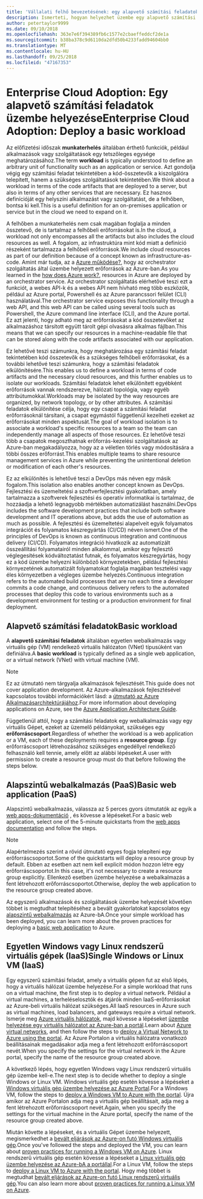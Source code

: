 ```yaml
---
title: 'Vállalati felhő bevezetésének: egy alapvető számítási feladatok üzembe helyezése'
description: Ismerteti, hogyan helyezhet üzembe egy alapvető számítási feladatok Azure-bA
author: petertaylor9999
ms.date: 09/10/2018
ms.openlocfilehash: 363e7e6f394389fb6c1577e2cbaeffeddcf2de1a
ms.sourcegitcommit: b38ba378c9d6110da2dfd50b4233fadd94604bb0
ms.translationtype: MT
ms.contentlocale: hu-HU
ms.lasthandoff: 09/25/2018
ms.locfileid: "47167353"
---
```

# <a name="enterprise-cloud-adoption-deploy-a-basic-workload"></a><span data-ttu-id="c94e0-103">Enterprise Cloud Adoption: Egy alapvető számítási feladatok üzembe helyezése</span><span class="sxs-lookup"><span data-stu-id="c94e0-103">Enterprise Cloud Adoption: Deploy a basic workload</span></span>

<span data-ttu-id="c94e0-104">Az előfizetési időszak **munkaterhelés** általában érthető funkciók, például alkalmazások vagy szolgáltatások egy tetszőleges egysége meghatározásához.</span><span class="sxs-lookup"><span data-stu-id="c94e0-104">The term **workload** is typically understood to define an arbitrary unit of functionality such as an application or service.</span></span> <span data-ttu-id="c94e0-105">Azt gondolja végig egy számítási feladat tekintetében a kód-összetevők a kiszolgálóra telepített, hanem a szükséges szolgáltatások tekintetében.</span><span class="sxs-lookup"><span data-stu-id="c94e0-105">We think about a workload in terms of the code artifacts that are deployed to a server, but also in terms of any other services that are necessary.</span></span> <span data-ttu-id="c94e0-106">Ez hasznos definícióját egy helyszíni alkalmazást vagy szolgáltatást, de a felhőben, bontsa ki kell.</span><span class="sxs-lookup"><span data-stu-id="c94e0-106">This is a useful definition for an on-premises application or service but in the cloud we need to expand on it.</span></span>

<span data-ttu-id="c94e0-107">A felhőben a munkaterhelés nem csak magában foglalja a minden összetevő, de is tartalmaz a felhőbeli erőforrásokat is.</span><span class="sxs-lookup"><span data-stu-id="c94e0-107">In the cloud, a workload not only encompasses all the artifacts but also includes the cloud resources as well.</span></span> <span data-ttu-id="c94e0-108">A fogalom, az infrastruktúra mint kód miatt a definíció részeként tartalmazza a felhőbeli erőforrások.</span><span class="sxs-lookup"><span data-stu-id="c94e0-108">We include cloud resources as part of our definition because of a concept known as infrastructure-as-code.</span></span> <span data-ttu-id="c94e0-109">Amint már tudja, az a [Azure működése?](../getting-started/what-is-azure.md), hogy az orchestrator szolgáltatás által üzembe helyezett erőforrások az Azure-ban.</span><span class="sxs-lookup"><span data-stu-id="c94e0-109">As you learned in the [how does Azure work?](../getting-started/what-is-azure.md), resources in Azure are deployed by an orchestrator service.</span></span> <span data-ttu-id="c94e0-110">Az orchestrator szolgáltatás elérhetővé teszi ezt a funkciót, a webes API-k és a webes API nem hívható meg több eszközök, például az Azure portal, Powershell és az Azure parancssori felület (CLI) használatával.</span><span class="sxs-lookup"><span data-stu-id="c94e0-110">The orchestrator service exposes this functionality through a web API, and this web API can be called using several tools such as Powershell, the Azure command line interface (CLI), and the Azure portal.</span></span> <span data-ttu-id="c94e0-111">Ez azt jelenti, hogy adható meg az erőforrásokat a kód összetevőket az alkalmazáshoz társított együtt tárolt gépi olvasásra alkalmas fájlban.</span><span class="sxs-lookup"><span data-stu-id="c94e0-111">This means that we can specify our resources in a machine-readable file that can be stored along with the code artifacts associated with our application.</span></span>

<span data-ttu-id="c94e0-112">Ez lehetővé teszi számunkra, hogy meghatározása egy számítási feladat tekintetében kód összetevők és a szükséges felhőbeli erőforrásokat, és a további lehetővé teszi számunkra, hogy a számítási feladatok elkülönítésére.</span><span class="sxs-lookup"><span data-stu-id="c94e0-112">This enables us to define a workload in terms of code artifacts and the necessary cloud resources, and this further enables us to isolate our workloads.</span></span> <span data-ttu-id="c94e0-113">Számítási feladatok lehet elkülönített egyébként erőforrások vannak rendszerezve, hálózati topológia, vagy egyéb attribútumokkal.</span><span class="sxs-lookup"><span data-stu-id="c94e0-113">Workloads may be isolated by the way resources are organized, by network topology, or by other attributes.</span></span> <span data-ttu-id="c94e0-114">A számítási feladatok elkülönítése célja, hogy egy csapat a számítási feladat erőforrásoknál társítani, a csapat egymástól függetlenül kezelheti ezeket az erőforrásokat minden aspektusát.</span><span class="sxs-lookup"><span data-stu-id="c94e0-114">The goal of workload isolation is to associate a workload's specific resources to a team so the team can independently manage all aspects of those resources.</span></span> <span data-ttu-id="c94e0-115">Ez lehetővé teszi több a csapatok megoszthatnak erőforrás-kezelési szolgáltatások az Azure-ban megakadályozza, hogy az a véletlen törlés vagy módosítására a többi összes erőforrást.</span><span class="sxs-lookup"><span data-stu-id="c94e0-115">This enables multiple teams to share resource management services in Azure while preventing the unintentional deletion or modification of each other's resources.</span></span>

<span data-ttu-id="c94e0-116">Ez az elkülönítés is lehetővé teszi a DevOps más néven egy másik fogalom.</span><span class="sxs-lookup"><span data-stu-id="c94e0-116">This isolation also enables another concept known as DevOps.</span></span> <span data-ttu-id="c94e0-117">Fejlesztési és üzemeltetési a szoftverfejlesztési gyakorlatban, amely tartalmazza a szoftverek fejlesztési és operatív informatikai is tartalmaz, de hozzáadja a lehető legnagyobb mértékben automatizálást használni.</span><span class="sxs-lookup"><span data-stu-id="c94e0-117">DevOps includes the software development practices that include both software development and IT operations above, but adds the use of automation as much as possible.</span></span> <span data-ttu-id="c94e0-118">A fejlesztési és üzemeltetési alapelveit egyik folyamatos integrációt és folyamatos készregyártás (CI/CD) néven ismert.</span><span class="sxs-lookup"><span data-stu-id="c94e0-118">One of the principles of DevOps is known as continuous integration and continuous delivery (CI/CD).</span></span> <span data-ttu-id="c94e0-119">Folyamatos integráció hivatkozik az automatizált összeállítási folyamatairól minden alkalommal, amikor egy fejlesztő véglegesítések kódváltoztatást futnak, és folyamatos készregyártás, hogy ez a kód üzembe helyezni különböző környezetekben, például fejlesztési környezetének automatizált folyamatokat foglalja magában tesztelési vagy éles környezetben a végleges üzembe helyezés.</span><span class="sxs-lookup"><span data-stu-id="c94e0-119">Continuous integration refers to the automated build processes that are run each time a developer commits a code change, and continuous delivery refers to the automated processes that deploy this code to various environments such as a development environment for testing or a production environment for final deployment.</span></span>

## <a name="basic-workload"></a><span data-ttu-id="c94e0-120">Alapvető számítási feladatok</span><span class="sxs-lookup"><span data-stu-id="c94e0-120">Basic workload</span></span>

<span data-ttu-id="c94e0-121">A **alapvető számítási feladatok** általában egyetlen webalkalmazás vagy virtuális gép (VM) rendelkező virtuális hálózaton (VNet) típusúként van definiálva.</span><span class="sxs-lookup"><span data-stu-id="c94e0-121">A **basic workload** is typically defined as a single web application, or a virtual network (VNet) with virtual machine (VM).</span></span> 

> [!NOTE]
> <span data-ttu-id="c94e0-122">Ez az útmutató nem tárgyalja alkalmazások fejlesztését.</span><span class="sxs-lookup"><span data-stu-id="c94e0-122">This guide does not cover application development.</span></span> <span data-ttu-id="c94e0-123">Az Azure-alkalmazások fejlesztésével kapcsolatos további információkért lásd: a [útmutató az Azure Alkalmazásarchitektúrájához](/azure/architecture/guide/).</span><span class="sxs-lookup"><span data-stu-id="c94e0-123">For more information about developing applications on Azure, see the [Azure Application Architecture Guide](/azure/architecture/guide/).</span></span>

<span data-ttu-id="c94e0-124">Függetlenül attól, hogy a számítási feladatok egy webalkalmazás vagy egy virtuális Gépet, ezeket az üzemelő példányokat, szükséges egy **erőforráscsoport**.</span><span class="sxs-lookup"><span data-stu-id="c94e0-124">Regardless of whether the workload is a web application or a VM, each of these deployments requires a **resource group**.</span></span> <span data-ttu-id="c94e0-125">Egy erőforráscsoport létrehozásához szükséges engedéllyel rendelkező felhasználó kell tennie, amely előtt az alábbi lépéseket.</span><span class="sxs-lookup"><span data-stu-id="c94e0-125">A user with permission to create a resource group must do that before following the steps below.</span></span>

## <a name="basic-web-application-paas"></a><span data-ttu-id="c94e0-126">Alapszintű webalkalmazás (PaaS)</span><span class="sxs-lookup"><span data-stu-id="c94e0-126">Basic web application (PaaS)</span></span>

<span data-ttu-id="c94e0-127">Alapszintű webalkalmazás, válassza az 5 perces gyors útmutatók az egyik a [web apps-dokumentáció](/azure/app-service?toc=/azure/architecture/cloud-adoption-guide/toc.json) , és kövesse a lépéseket.</span><span class="sxs-lookup"><span data-stu-id="c94e0-127">For a basic web application, select one of the 5-minute quickstarts from the [web apps documentation](/azure/app-service?toc=/azure/architecture/cloud-adoption-guide/toc.json) and follow the steps.</span></span> 

> [!NOTE]
> <span data-ttu-id="c94e0-128">Alapértelmezés szerint a rövid útmutató egyes fogja telepíteni egy erőforráscsoportot.</span><span class="sxs-lookup"><span data-stu-id="c94e0-128">Some of the quickstarts will deploy a resource group by default.</span></span> <span data-ttu-id="c94e0-129">Ebben az esetben azt nem kell explicit módon hozzon létre egy erőforráscsoportot.</span><span class="sxs-lookup"><span data-stu-id="c94e0-129">In this case, it's not necessary to create a resource group explicitly.</span></span> <span data-ttu-id="c94e0-130">Ellenkező esetben üzembe helyezése a webalkalmazás a fent létrehozott erőforráscsoportot.</span><span class="sxs-lookup"><span data-stu-id="c94e0-130">Otherwise, deploy the web application to the resource group created above.</span></span>

<span data-ttu-id="c94e0-131">Az egyszerű alkalmazások és szolgáltatások üzembe helyezését követően többet is megtudhat telepítéséhez a bevált gyakorlatokat kapcsolatos egy [alapszintű webalkalmazás](/azure/architecture/reference-architectures/app-service-web-app/basic-web-app?toc=/azure/architecture/cloud-adoption-guide/toc.json) az Azure-bA.</span><span class="sxs-lookup"><span data-stu-id="c94e0-131">Once your simple workload has been deployed, you can learn more about the proven practices for deploying a [basic web application](/azure/architecture/reference-architectures/app-service-web-app/basic-web-app?toc=/azure/architecture/cloud-adoption-guide/toc.json) to Azure.</span></span>

## <a name="single-windows-or-linux-vm-iaas"></a><span data-ttu-id="c94e0-132">Egyetlen Windows vagy Linux rendszerű virtuális gépek (IaaS)</span><span class="sxs-lookup"><span data-stu-id="c94e0-132">Single Windows or Linux VM (IaaS)</span></span>

<span data-ttu-id="c94e0-133">Egy egyszerű számítási feladat, amely a virtuális gépen fut az első lépés, hogy a virtuális hálózat üzembe helyezése.</span><span class="sxs-lookup"><span data-stu-id="c94e0-133">For a simple workload that runs on a virtual machine, the first step is to deploy a virtual network.</span></span> <span data-ttu-id="c94e0-134">Például a virtual machines, a terheléselosztók és átjárók minden IaaS-erőforrásokat az Azure-beli virtuális hálózat szükséges.</span><span class="sxs-lookup"><span data-stu-id="c94e0-134">All IaaS resources in Azure such as virtual machines, load balancers, and gateways require a virtual network.</span></span> <span data-ttu-id="c94e0-135">Ismerje meg [Azure virtuális hálózatok](/azure/virtual-network/virtual-networks-overview?toc=/azure/architecture/cloud-adoption-guide/toc.json), majd kövesse a lépéseket [üzembe helyezése egy virtuális hálózatot az Azure-ban a portál](/azure/virtual-network/quick-create-portal?toc=/azure/architecture/cloud-adoption-guide/toc.json).</span><span class="sxs-lookup"><span data-stu-id="c94e0-135">Learn about [Azure virtual networks](/azure/virtual-network/virtual-networks-overview?toc=/azure/architecture/cloud-adoption-guide/toc.json), and then follow the steps to [deploy a Virtual Network to Azure using the portal](/azure/virtual-network/quick-create-portal?toc=/azure/architecture/cloud-adoption-guide/toc.json).</span></span> <span data-ttu-id="c94e0-136">Az Azure Portalon a virtuális hálózatra vonatkozó beállításainak megadásakor adja meg a fent létrehozott erőforráscsoport nevét.</span><span class="sxs-lookup"><span data-stu-id="c94e0-136">When you specify the settings for the virtual network in the Azure portal, specify the name of the resource group created above.</span></span>

<span data-ttu-id="c94e0-137">A következő lépés, hogy egyetlen Windows vagy Linux rendszerű virtuális gép üzembe kell-e.</span><span class="sxs-lookup"><span data-stu-id="c94e0-137">The next step is to decide whether to deploy a single Windows or Linux VM.</span></span> <span data-ttu-id="c94e0-138">Windows virtuális gép esetén kövesse a lépéseket a [Windows virtuális gép üzembe helyezése az Azure Portal](/azure/virtual-machines/windows/quick-create-portal?toc=/azure/architecture/cloud-adoption-guide/toc.json).</span><span class="sxs-lookup"><span data-stu-id="c94e0-138">For a Windows VM, follow the steps to [deploy a Windows VM to Azure with the portal](/azure/virtual-machines/windows/quick-create-portal?toc=/azure/architecture/cloud-adoption-guide/toc.json).</span></span> <span data-ttu-id="c94e0-139">Újra amikor az Azure Portalon adja meg a virtuális gép beállításait, adja meg a fent létrehozott erőforráscsoport nevét.</span><span class="sxs-lookup"><span data-stu-id="c94e0-139">Again, when you specify the settings for the virtual machine in the Azure portal, specify the name of the resource group created above.</span></span>

<span data-ttu-id="c94e0-140">Miután követte a lépéseket, és a virtuális Gépet üzembe helyezett, megismerkedhet a [bevált eljárások az Azure-on futó Windows virtuális gép](/azure/architecture/reference-architectures/virtual-machines-windows/single-vm?toc=/azure/architecture/cloud-adoption-guide/toc.json).</span><span class="sxs-lookup"><span data-stu-id="c94e0-140">Once you've followed the steps and deployed the VM, you can learn about [proven practices for running a Windows VM on Azure](/azure/architecture/reference-architectures/virtual-machines-windows/single-vm?toc=/azure/architecture/cloud-adoption-guide/toc.json).</span></span> <span data-ttu-id="c94e0-141">Linux rendszerű virtuális gép esetén kövesse a lépéseket a [Linux virtuális gép üzembe helyezése az Azure-bA a portállal](/azure/virtual-machines/linux/quick-create-portal?toc=/azure/architecture/cloud-adoption-guide/toc.json).</span><span class="sxs-lookup"><span data-stu-id="c94e0-141">For a Linux VM, follow the steps to [deploy a Linux VM to Azure with the portal](/azure/virtual-machines/linux/quick-create-portal?toc=/azure/architecture/cloud-adoption-guide/toc.json).</span></span> <span data-ttu-id="c94e0-142">Hogy még többet is megtudhat [bevált eljárások az Azure-on futó Linux rendszerű virtuális gép](/azure/architecture/reference-architectures/virtual-machines-linux/single-vm?toc=/azure/architecture/cloud-adoption-guide/toc.json).</span><span class="sxs-lookup"><span data-stu-id="c94e0-142">You can also learn more about [proven practices for running a Linux VM on Azure](/azure/architecture/reference-architectures/virtual-machines-linux/single-vm?toc=/azure/architecture/cloud-adoption-guide/toc.json).</span></span>
